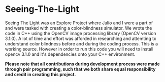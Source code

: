 # Seeing-The-Light
Seeing The Light was an Explore Project where Julio and I were a part of and were tasked with creating a color-blindness simulator. We wrote the code in C++ using the OpenCV image processing library (OpenCV version 3.1.0). A lot of time and effort was afforded in researching and attemting to understand color blindness before and during the coding process. This is a working source. However in order to run this code you will need to install opencv 3.1.0 and it's dependencies onto your C++ environment. 

**Please note that all contributions during development process were made through pair programming, such that we both share equal responsibility and credit in creating this project.**
